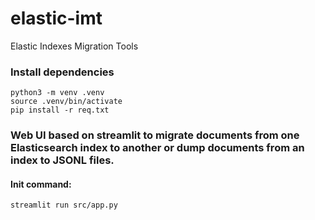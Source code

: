 # elastic-imt
Elastic Indexes Migration Tools

### Install dependencies
```
python3 -m venv .venv
source .venv/bin/activate
pip install -r req.txt
```

### Web UI based on streamlit to migrate documents from one Elasticsearch index to another or dump documents from an index to JSONL files.
#### Init command:

```
streamlit run src/app.py
```